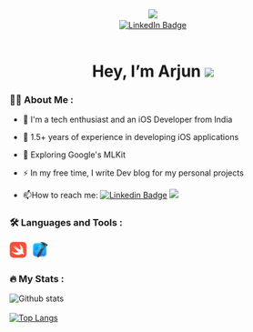 <div id="header" align="center">
  <img src="https://media.giphy.com/media/M9gbBd9nbDrOTu1Mqx/giphy.gif" width="100"/>
</div>
<div id="badges" align="center" >
  <a href="https://www.linkedin.com/in/vparjunmohan/">
    <img src="https://img.shields.io/badge/LinkedIn-blue?style=for-the-badge&logo=linkedin&logoColor=white" alt="LinkedIn Badge"/>
  </a>
</div>
<div align="center">
<img src="https://komarev.com/ghpvc/?username=vparjunmohan&style=flat-square&color=blue" alt=""/>
</div>
<h1 align="center">
  Hey,<span> I’m Arjun
  <img src="https://media.giphy.com/media/hvRJCLFzcasrR4ia7z/giphy.gif" width="30px"/>
</h1>

### 👨‍🦱 About Me :

- 📱 I'm a tech enthusiast and an iOS Developer from India

- :telescope: 1.5+ years of experience in developing iOS applications 

- :seedling: Exploring Google's MLKit

- :zap: In my free time, I write Dev blog for my personal projects

- :mailbox:How to reach me: [![Linkedin Badge](https://img.shields.io/badge/-vparjunmohan-blue?style=social&logo=Linkedin&logoColor=blue)](https://www.linkedin.com/in/vparjunmohan/) <img src="https://media.giphy.com/media/WUlplcMpOCEmTGBtBW/giphy.gif" width="30"> 

### :hammer_and_wrench: Languages and Tools :
<div>
<img src="https://github.com/devicons/devicon/blob/master/icons/swift/swift-original.svg" title="Swift" alt="Swift" width="30" height="30"/>&nbsp;
  <span><img src="https://github.com/devicons/devicon/blob/master/icons/xcode/xcode-original.svg" title="Xcode" alt="Xcode" width="30" height="30"/>&nbsp;
</div>

### :fire: My Stats :

![Github stats](https://github-readme-stats.vercel.app/api?username=vparjunmohan&theme=buefy)
<br /><br />
[![Top Langs](https://github-readme-stats.vercel.app/api/top-langs/?username=vparjunmohan&layout=compact&theme=buefy)](https://github.com/vparjunmohan/github-readme-stats)


<!-- ### 👋 Hi, I’m Arjun Mohan

☺️ He/Him <br />
👀 I’m an iOS Developer <br />
🌱 I’m currently working on Flueny - Translator App <br />
📫 How to reach me vparjunmohan@gmail.com <br />
<br /> <br />
![Github stats](https://github-readme-stats.vercel.app/api?username=vparjunmohan&theme=buefy)
<br /><br />
[![Top Langs](https://github-readme-stats.vercel.app/api/top-langs/?username=vparjunmohan&layout=compact&theme=buefy)](https://github.com/vparjunmohan/github-readme-stats) -->


<!--
**vparjunmohan/vparjunmohan** is a ✨ _special_ ✨ repository because its `README.md` (this file) appears on your GitHub profile.

Here are some ideas to get you started:
[![Readme Card](https://github-readme-stats.vercel.app/api/pin/?username=vparjunmohan&repo=github-readme-stats)](https://github.com/vparjunmohan/github-readme-stats)
- 🔭 I’m currently working on ...
- 🌱 I’m currently learning ...
- 👯 I’m looking to collaborate on ...
- 🤔 I’m looking for help with ...
- 💬 Ask me about ...
- 📫 How to reach me: ...
- 😄 Pronouns: ...
- ⚡ Fun fact: ...
-->
